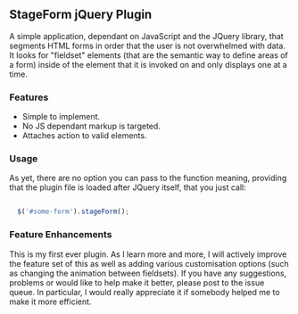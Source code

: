 ## StageForm jQuery Plugin

A simple application, dependant on JavaScript and the JQuery library, that segments HTML forms in order that the user is not overwhelmed with data. It looks for "fieldset" elements (that are the semantic way to define areas of a form) inside of the element that it is invoked on and only displays one at a time.

### Features
- Simple to implement.
- No JS dependant markup is targeted.
- Attaches action to valid elements.

### Usage

As yet, there are no option you can pass to the function meaning, providing that the plugin file is loaded after JQuery itself, that you just call:

```javascript

  $('#some-form').stageForm();

```

### Feature Enhancements
This is my first ever plugin. As I learn more and more, I will actively improve the feature set of this as well as adding various customisation options (such as changing the animation between fieldsets). If you have any suggestions, problems or would like to help make it better, please post to the issue queue. In particular, I would really appreciate it if somebody helped me to make it more efficient.